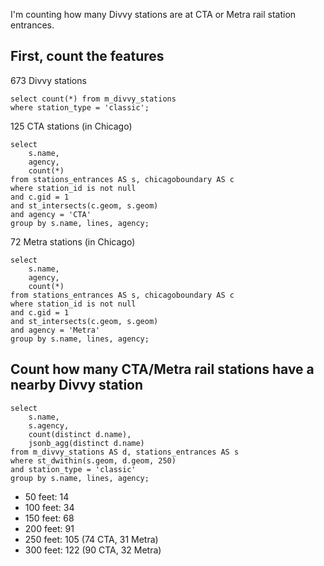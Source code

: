 I'm counting how many Divvy stations are at CTA or Metra rail station entrances. 

## First, count the features
673 Divvy stations

````
select count(*) from m_divvy_stations
where station_type = 'classic';
````

125 CTA stations (in Chicago)
````
select 
	s.name, 
	agency,
	count(*) 
from stations_entrances AS s, chicagoboundary AS c
where station_id is not null
and c.gid = 1
and st_intersects(c.geom, s.geom)
and agency = 'CTA'
group by s.name, lines, agency;
````

72 Metra stations (in Chicago)
````
select 
	s.name, 
	agency,
	count(*) 
from stations_entrances AS s, chicagoboundary AS c
where station_id is not null
and c.gid = 1
and st_intersects(c.geom, s.geom)
and agency = 'Metra'
group by s.name, lines, agency;
````

## Count how many CTA/Metra rail stations have a nearby Divvy station
````
select 
	s.name,
	s.agency,
	count(distinct d.name),
	jsonb_agg(distinct d.name)
from m_divvy_stations AS d, stations_entrances AS s
where st_dwithin(s.geom, d.geom, 250)
and station_type = 'classic'
group by s.name, lines, agency;
````

- 50 feet: 14
- 100 feet: 34
- 150 feet: 68
- 200 feet: 91
- 250 feet: 105 (74 CTA, 31 Metra)
- 300 feet: 122 (90 CTA, 32 Metra)
